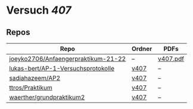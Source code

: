 # Versuch *407*

## Repos

|                                       Repo                                       |                                       Ordner                                       |                                                                    PDFs                                                                     |
|----------------------------------------------------------------------------------|------------------------------------------------------------------------------------|---------------------------------------------------------------------------------------------------------------------------------------------|
|[joeyko2706/Anfaengerpraktikum-21-22](../repo/joeyko2706/Anfaengerpraktikum-21-22)|–                                                                                   |[v407.pdf](https://docs.google.com/viewer?url=https://raw.githubusercontent.com/joeyko2706/Anfaengerpraktikum-21-22/main/Protokolle/v407.pdf)|
|[lukas-bert/AP-1-Versuchsprotokolle](../repo/lukas-bert/AP-1-Versuchsprotokolle)  |[v407](https://github.com/lukas-bert/AP-1-Versuchsprotokolle/tree/main/v407)        |–                                                                                                                                            |
|[sadiahazeem/AP2](../repo/sadiahazeem/AP2)                                        |[v407](https://github.com/sadiahazeem/AP2/tree/main/Fresnelelel/latex-template/v407)|–                                                                                                                                            |
|[ttros/Praktikum](../repo/ttros/Praktikum)                                        |[v407](https://github.com/ttros/Praktikum/tree/main/Protokolle/v407)                |–                                                                                                                                            |
|[waerther/grundpraktikum2](../repo/waerther/grundpraktikum2)                      |[v407](https://github.com/waerther/grundpraktikum2/tree/master/v407)                |–                                                                                                                                            |
